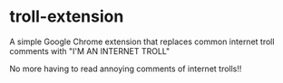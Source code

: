 # troll-extension

A simple Google Chrome extension that replaces common internet troll comments with "I'M AN INTERNET TROLL"

No more having to read annoying comments of internet trolls!!
